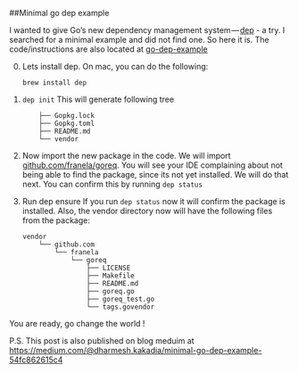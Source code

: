 ##Minimal go dep example

I wanted to give Go’s new dependency management system — [dep](https://github.com/golang/dep) - a try. I searched for a minimal example and did not find one. So here it is. The code/instructions are also located at [go-dep-example](https://github.com/dharmeshkakadia/go-dep-example)

0. Lets install dep. On mac, you can do the following:

	`brew install dep`

1. `dep init` This will generate following tree

    ```
        ├── Gopkg.lock
        ├── Gopkg.toml
        ├── README.md
        └── vendor
    ```

2. Now import the new package in the code. We will import [github.com/franela/goreq](github.com/franela/goreq). You will see your IDE complaining about not being able to find the package, since its not yet installed. We will do that next. You can confirm this by running `dep status`

3. Run dep ensure If you run `dep status` now it will confirm the package is installed. Also, the vendor directory now will have the following files from the package:
    ```
    vendor
        └── github.com
            └── franela
                └── goreq
                    ├── LICENSE
                    ├── Makefile
                    ├── README.md
                    ├── goreq.go
                    ├── goreq_test.go
                    └── tags.govendor
    ```

You are ready, go change the world !

P.S. This post is also published on blog meduim at https://medium.com/@dharmesh.kakadia/minimal-go-dep-example-54fc862615c4